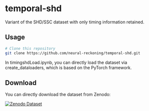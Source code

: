 # temporal-shd
Variant of the SHD/SSC dataset with only timing information retained.




## Usage

```bash
# Clone this repository
git clone https://github.com/neural-reckoning/temporal-shd.git
```
In timingshdLoad.ipynb, you can directly load the dataset via create_dataloaders, which is based on the PyTorch framework.
## Download

You can directly download the dataset from Zenodo:

[![Zenodo Dataset](https://zenodo.org/badge/DOI/10.5281/zenodo.16153275.svg)](https://zenodo.org/records/16153275)
